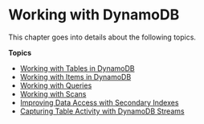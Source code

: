 # Working with DynamoDB<a name="WorkingWithDynamo"></a>

 This chapter goes into details about the following topics.

**Topics**
+ [Working with Tables in DynamoDB](WorkingWithTables.md)
+ [Working with Items in DynamoDB](WorkingWithItems.md)
+ [Working with Queries](Query.md)
+ [Working with Scans](Scan.md)
+ [Improving Data Access with Secondary Indexes](SecondaryIndexes.md)
+ [Capturing Table Activity with DynamoDB Streams](Streams.md)
